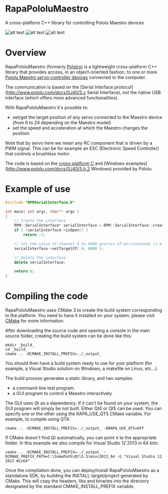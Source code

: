 RapaPololuMaestro
=================
A cross-platform C++ library for controlling Pololu Maestro devices

![alt text](docs/RapaPololuMaestro1.jpg?raw=true "Pololu Maestro driving a servo")
![alt text](docs/RapaPololuMaestro2.jpg?raw=true "Pololu Maestro controlled by a Raspberry Pi")
![alt text](docs/RapaPololuMaestroViewer.png?raw=true "Pololu Maestro Viewer")

# Overview 
RapaPololuMaestro (formerly [Polstro](https://code.google.com/p/polstro/)) is a lightweight cross-platform C++ library that provides access, in an object-oriented fashion, to one or more [Pololu Maestro servo-controller devices](http://www.pololu.com/docs/0J40) connected to the computer.

The communication is based on the [Serial Interface protocol](http://www.pololu.com/docs/0J40/5.c Serial Interface), not the native USB interface (which offers more advanced functionalities).

With RapaPololuMaestro it's possible to:

* set/get the target position of any servo connected to the Maestro device (from 6 to 24 depending on the Maestro model)
* set the speed and acceleration at which the Maestro changes the position.

Note that by servo here we mean any RC component that is driven by a PWM signal. This can be for example an ESC (Electronic Speed Controller) that controls a brushless motor.

The code is based on the [cross-platform C](http://www.pololu.com/docs/0J40/5.h.2) and [Windows examples](http://www.pololu.com/docs/0J40/5.h.2 Windows) provided by Pololu.

# Example of use
```cpp
#include "RPMSerialInterface.h"

int main( int argc, char** argv )
{
    // Create the interface
    RPM::SerialInterface* serialInterface = RPM::SerialInterface::createSerialInterface( "COM4", 9600 );
    if ( !serialInterface->isOpen() )
        return -1;

    // Set the value of channel 0 to 6000 quarter-of-microseconds (i.e. 1.5 milliseconds)
    serialInterface->setTargetCP( 0, 6000 );

    // Delete the interface
    delete serialInterface;

    return 0;
}
```

# Compiling the code
RapaPololuMaestro uses CMake 3 to create the build system corresponding to the platform. You need to have it installed on your system, please visit [CMake](http://www.cmake.org/) for more information.

After downloading the source code and opening a console in the main source folder, creating the build system can be done like this:

```
mkdir _build_
cd _build_
cmake .. -DCMAKE_INSTALL_PREFIX=../_output_ 
```

You should then have a build system ready to use for your platform (for example, a Visual Studio solution on Windows, a makefile on Linux, etc...).

The build process generates a static library, and two samples:
* a command-line test program.
* a GUI  program to control a Maestro interactively

The GUI uses Qt as a dependency. If it can't be found on your system, the GUI program will simply be not built. 
Either Qt4 or Qt5 can be used. You can specify one or the other using the RAPA_USE_QT5 CMake variable. For example, to compile using QT4:

```
cmake .. -DCMAKE_INSTALL_PREFIX=../_output_ -DRAPA_USE_QT5=OFF
```

If CMake doesn't find Qt automatically, you can point it to the appropriate folder. In this example we also compile for Visual Studio 12 2013 in 64 bits:

```
cmake .. -DCMAKE_INSTALL_PREFIX=../_output_ -DCMAKE_PREFIX_PATH=C:\SomePath\Qt\5.5\msvc2013_64 -G "Visual Studio 12 2013 Win64" 
```

Once the compilation done, you can deploy/install RapaPololuMaestro as a standalone SDK, by building the INSTALL target/project generated by CMake. This will copy the headers, libs and binaries into the directory designated by the standard CMAKE_INSTALL_PREFIX variable.

